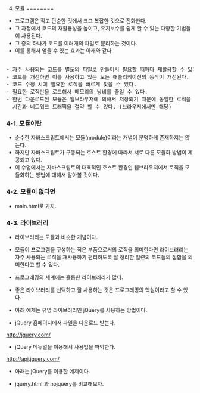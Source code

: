 4. 모듈
========

- 프로그램은 작고 단순한 것에서 크고 복잡한 것으로 진화한다.
- 그 과정에서 코드의 재활용성을 높이고, 유지보수를 쉽게 할 수 있는 다양한 기법들이 사용된다.
- 그 중의 하나가 코드를 여러개의 파일로 분리하는 것이다.
- 이를 통해서 얻을 수 있는 효과는 아래와 같다.

<pre>

- 자주 사용되는 코드를 별도의 파일로 만들어서 필요할 때마다 재활용할 수 있다.
- 코드를 개선하면 이를 사용하고 있는 모든 애플리케이션의 동작이 개선된다.
- 코드 수정 시에 필요한 로직을 빠르게 찾을 수 있다.
- 필요한 로직만을 로드해서 메모리의 낭비를 줄일 수 있다.
- 한번 다운로드된 모듈은 웹브라우저에 의해서 저장되기 때문에 동일한 로직을 로드 할 때
  시간과 네트워크 트래픽을 절약 할 수 있다. (브라우저에서만 해당)</pre>

### 4-1. 모듈이란

- 순수한 자바스크립트에서는 모듈(module)이라는 개념이 분명하게 존재하지는 않는다.
- 하지만 자바스크립트가 구동되는 호스트 환경에 따라서 서로 다른 모듈화 방법이 제공되고 있다.
- 이 수업에서는 자바스크립트의 대표적인 호스트 환경인 웹브라우저에서 로직을 모듈화하는 방법에 대해서 알아볼 것이다.

### 4-2. 모듈이 없다면

- main.html로 가자.

### 4-3. 라이브러리

- 라이브러리는 모듈과 비슷한 개념이다.
- 모듈이 프로그램을 구성하는 작은 부품으로서의 로직을 의미한다면 라이브러리는 자주 사용되는 로직을 재사용하기 편리하도록 잘 정리한 일련의 코드들의 집합을 의미한다고 할 수 있다.
- 프로그래밍의 세계에는 휼룡한 라이브러리가 많다.
- 좋은 라이브러리를 선택하고 잘 사용하는 것은 프로그래밍의 핵심이라고 할 수 있다.


- 아래 예제는 유명 라이브러리인 jQuery를 사용하는 방법이다.

- jQuery 홈페이지에서 파일을 다운로드 받는다.

http://jquery.com/

- jQuery 메뉴얼을 이용해서 사용법을 파악한다.

http://api.jquery.com/

- 아래는 jQuery를 이용한 예제이다.

- jquery.html 과 nojquery를 비교해보자.
